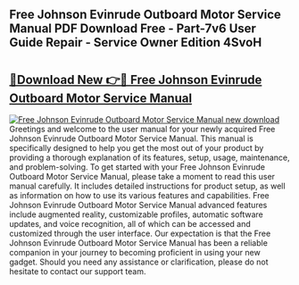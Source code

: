## Free Johnson Evinrude Outboard Motor Service Manual PDF Download Free - Part-7v6 User Guide Repair - Service Owner Edition 4SvoH

# <h2><a href="http://bc71436.oget.top/?id=Free+Johnson+Evinrude+Outboard+Motor+Service+Manual">🔗Download New 👉🔴 Free Johnson Evinrude Outboard Motor Service Manual</a></h2>

[![Free Johnson Evinrude Outboard Motor Service Manual new download](https://i.imgur.com/5g1atiW.png)](http://bc71436.oget.top/?id=Free+Johnson+Evinrude+Outboard+Motor+Service+Manual)
Greetings and welcome to the user manual for your newly acquired Free Johnson Evinrude Outboard Motor Service Manual. This manual is specifically designed to help you get the most out of your product by providing a thorough explanation of its features, setup, usage, maintenance, and problem-solving. To get started with your Free Johnson Evinrude Outboard Motor Service Manual, please take a moment to read this user manual carefully. It includes detailed instructions for product setup, as well as information on how to use its various features and capabilities. Free Johnson Evinrude Outboard Motor Service Manual advanced features include augmented reality, customizable profiles, automatic software updates, and voice recognition, all of which can be accessed and customized through the user interface. Our expectation is that the Free Johnson Evinrude Outboard Motor Service Manual has been a reliable companion in your journey to becoming proficient in using your new gadget. Should you need any assistance or clarification, please do not hesitate to contact our support team.

